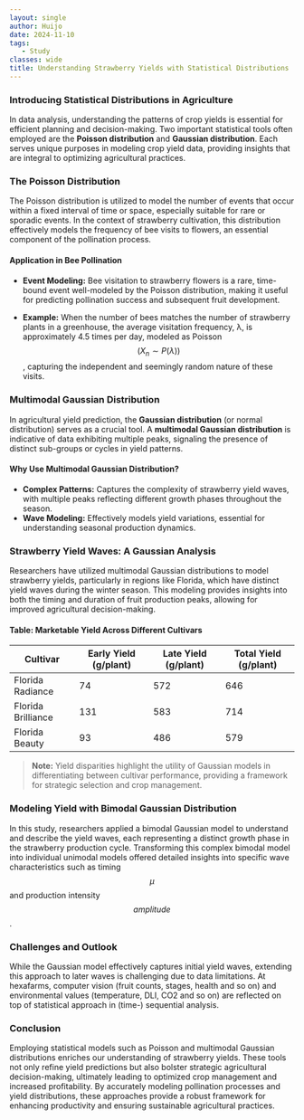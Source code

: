 ```yaml
---
layout: single
author: Huijo
date: 2024-11-10
tags:
   - Study
classes: wide
title: Understanding Strawberry Yields with Statistical Distributions
---
```

### Introducing Statistical Distributions in Agriculture

In data analysis, understanding the patterns of crop yields is essential for efficient planning and decision-making. Two important statistical tools often employed are the **Poisson distribution** and **Gaussian distribution**. Each serves unique purposes in modeling crop yield data, providing insights that are integral to optimizing agricultural practices.

### The Poisson Distribution

The Poisson distribution is utilized to model the number of events that occur within a fixed interval of time or space, especially suitable for rare or sporadic events. In the context of strawberry cultivation, this distribution effectively models the frequency of bee visits to flowers, an essential component of the pollination process.

#### Application in Bee Pollination

- **Event Modeling:** Bee visitation to strawberry flowers is a rare, time-bound event well-modeled by the Poisson distribution, making it useful for predicting pollination success and subsequent fruit development.

- **Example:** When the number of bees matches the number of strawberry plants in a greenhouse, the average visitation frequency, λ, is approximately 4.5 times per day, modeled as Poisson $$(X_n \sim P(λ))$$, capturing the independent and seemingly random nature of these visits.

### Multimodal Gaussian Distribution

In agricultural yield prediction, the **Gaussian distribution** (or normal distribution) serves as a crucial tool. A **multimodal Gaussian distribution** is indicative of data exhibiting multiple peaks, signaling the presence of distinct sub-groups or cycles in yield patterns.

#### Why Use Multimodal Gaussian Distribution?

- **Complex Patterns:** Captures the complexity of strawberry yield waves, with multiple peaks reflecting different growth phases throughout the season.
- **Wave Modeling:** Effectively models yield variations, essential for understanding seasonal production dynamics.

### Strawberry Yield Waves: A Gaussian Analysis

Researchers have utilized multimodal Gaussian distributions to model strawberry yields, particularly in regions like Florida, which have distinct yield waves during the winter season. This modeling provides insights into both the timing and duration of fruit production peaks, allowing for improved agricultural decision-making.

#### Table: Marketable Yield Across Different Cultivars

| Cultivar           | Early Yield (g/plant) | Late Yield (g/plant) | Total Yield (g/plant) |
| ------------------ | --------------------- | -------------------- | --------------------- |
| Florida Radiance   | 74                    | 572                  | 646                   |
| Florida Brilliance | 131                   | 583                  | 714                   |
| Florida Beauty     | 93                    | 486                  | 579                   |

> **Note:** Yield disparities highlight the utility of Gaussian models in differentiating between cultivar performance, providing a framework for strategic selection and crop management.

### Modeling Yield with Bimodal Gaussian Distribution

In this study, researchers applied a bimodal Gaussian model to understand and describe the yield waves, each representing a distinct growth phase in the strawberry production cycle. Transforming this complex bimodal model into individual unimodal models offered detailed insights into specific wave characteristics such as timing $$µ$$ and production intensity $$amplitude$$.

### Challenges and Outlook

While the Gaussian model effectively captures initial yield waves, extending this approach to later waves is challenging due to data limitations. At hexafarms, computer vision (fruit counts, stages, health and so on) and environmental values (temperature, DLI, CO2 and so on) are reflected on top of statistical approach in (time-) sequential analysis.

### Conclusion

Employing statistical models such as Poisson and multimodal Gaussian distributions enriches our understanding of strawberry yields. These tools not only refine yield predictions but also bolster strategic agricultural decision-making, ultimately leading to optimized crop management and increased profitability. By accurately modeling pollination processes and yield distributions, these approaches provide a robust framework for enhancing productivity and ensuring sustainable agricultural practices.